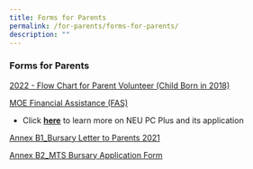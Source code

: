 ```yaml
---
title: Forms for Parents
permalink: /for-parents/forms-for-parents/
description: ""
---
```

### Forms for Parents

[2022 - Flow Chart for Parent Volunteer (Child Born in 2018)](/files/2022%20-%20%20Flow%20Chart%20for%20Parent%20Volunteer%20%20Child%20Born%20in%202018.pdf)




[MOE Financial Assistance (FAS)](https://www.moe.gov.sg/financial-matters/financial-assistance)

* Click [**here**](https://www.imda.gov.sg/neupc) to learn more on NEU PC Plus and its application

[Annex B1_Bursary Letter to Parents 2021](/files/Bursary%20Letter%20to%20Parents%202021.pdf)

[Annex B2_MTS Bursary Application Form](/files/MTS%20Bursary%20Application%20Form.pdf)